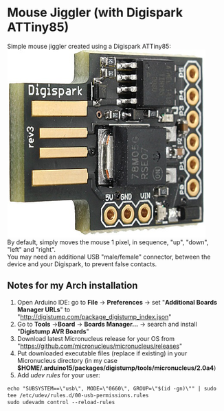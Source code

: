 # Mouse Jiggler (with Digispark ATTiny85)
Simple mouse jiggler created using a Digispark ATTiny85:  
![./screens/ATTiny85.jpg](./screens/ATTiny85.jpg)  
By default, simply moves the mouse 1 pixel, in sequence, "up", "down", "left" and "right".  
You may need an additional USB "male/female" connector, between the device and your Digispark, to prevent false contacts.

## Notes for my Arch installation
1. Open Arduino IDE: go to **File** -> **Preferences** -> set "**Additional Boards Manager URLs**" to "http://digistump.com/package_digistump_index.json"
2. Go to **Tools** ->**Board** -> **Boards Manager...** -> search and install "**Digistump AVR Boards**"
3. Download latest Micronucleus release for your OS from "https://github.com/micronucleus/micronucleus/releases"
4. Put downloaded executable files (replace if existing) in your Micronucleus directory (in my case **$HOME/.arduino15/packages/digistump/tools/micronucleus/2.0a4**)
5. Add _udev rules_ for your user:

```
echo "SUBSYSTEM==\"usb\", MODE=\"0660\", GROUP=\"$(id -gn)\"" | sudo tee /etc/udev/rules.d/00-usb-permissions.rules
sudo udevadm control --reload-rules
```
